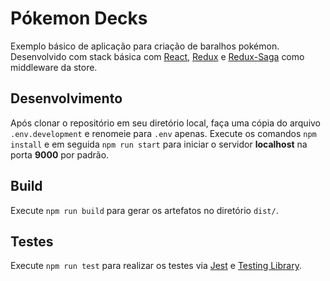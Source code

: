 # Pókemon Decks

Exemplo básico de aplicação para criação de baralhos pokémon. Desenvolvido com stack básica com [React](https://reactjs.org/), [Redux](https://redux.js.org/) e [Redux-Saga](https://redux-saga.js.org/) como middleware da store.

## Desenvolvimento

Após clonar o repositório em seu diretório local, faça uma cópia do arquivo `.env.development` e renomeie para `.env` apenas. Execute os comandos `npm install` e em seguida `npm run start` para iniciar o servidor **localhost** na porta **9000** por padrão.

## Build

Execute `npm run build` para gerar os artefatos no diretório `dist/`.

## Testes

Execute `npm run test` para realizar os testes via [Jest](https://jestjs.io/) e [Testing Library](https://testing-library.com/).
